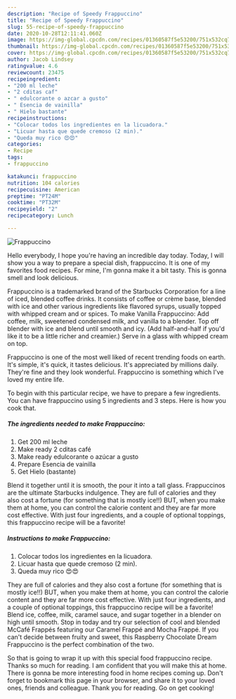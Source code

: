 ```yaml
---
description: "Recipe of Speedy Frappuccino"
title: "Recipe of Speedy Frappuccino"
slug: 55-recipe-of-speedy-frappuccino
date: 2020-10-28T12:11:41.060Z
image: https://img-global.cpcdn.com/recipes/01360587f5e53200/751x532cq70/frappuccino-foto-principal.jpg
thumbnail: https://img-global.cpcdn.com/recipes/01360587f5e53200/751x532cq70/frappuccino-foto-principal.jpg
cover: https://img-global.cpcdn.com/recipes/01360587f5e53200/751x532cq70/frappuccino-foto-principal.jpg
author: Jacob Lindsey
ratingvalue: 4.6
reviewcount: 23475
recipeingredient:
- "200 ml leche"
- "2 cditas caf"
- " edulcorante o azcar a gusto"
- " Esencia de vainilla"
- " Hielo bastante"
recipeinstructions:
- "Colocar todos los ingredientes en la licuadora."
- "Licuar hasta que quede cremoso (2 min)."
- "Queda muy rico 😍😍"
categories:
- Recipe
tags:
- frappuccino

katakunci: frappuccino 
nutrition: 104 calories
recipecuisine: American
preptime: "PT24M"
cooktime: "PT32M"
recipeyield: "2"
recipecategory: Lunch

---
```



![Frappuccino](https://img-global.cpcdn.com/recipes/01360587f5e53200/751x532cq70/frappuccino-foto-principal.jpg)

Hello everybody, I hope you're having an incredible day today. Today, I will show you a way to prepare a special dish, frappuccino. It is one of my favorites food recipes. For mine, I'm gonna make it a bit tasty. This is gonna smell and look delicious.

Frappuccino is a trademarked brand of the Starbucks Corporation for a line of iced, blended coffee drinks. It consists of coffee or crème base, blended with ice and other various ingredients like flavored syrups, usually topped with whipped cream and or spices. To make Vanilla Frappuccino: Add coffee, milk, sweetened condensed milk, and vanilla to a blender. Top off blender with ice and blend until smooth and icy. (Add half-and-half if you&#39;d like it to be a little richer and creamier.) Serve in a glass with whipped cream on top.

Frappuccino is one of the most well liked of recent trending foods on earth. It's simple, it's quick, it tastes delicious. It's appreciated by millions daily. They're fine and they look wonderful. Frappuccino is something which I've loved my entire life.


To begin with this particular recipe, we have to prepare a few ingredients. You can have frappuccino using 5 ingredients and 3 steps. Here is how you cook that.

<!--inarticleads1-->

##### The ingredients needed to make Frappuccino:

1. Get 200 ml leche
1. Make ready 2 cditas café
1. Make ready  edulcorante o azúcar a gusto
1. Prepare  Esencia de vainilla
1. Get  Hielo (bastante)


Blend it together until it is smooth, the pour it into a tall glass. Frappuccinos are the ultimate Starbucks indulgence. They are full of calories and they also cost a fortune (for something that is mostly ice!!) BUT, when you make them at home, you can control the calorie content and they are far more cost effective. With just four ingredients, and a couple of optional toppings, this frappuccino recipe will be a favorite! 

<!--inarticleads2-->

##### Instructions to make Frappuccino:

1. Colocar todos los ingredientes en la licuadora.
1. Licuar hasta que quede cremoso (2 min).
1. Queda muy rico 😍😍


They are full of calories and they also cost a fortune (for something that is mostly ice!!) BUT, when you make them at home, you can control the calorie content and they are far more cost effective. With just four ingredients, and a couple of optional toppings, this frappuccino recipe will be a favorite! Blend ice, coffee, milk, caramel sauce, and sugar together in a blender on high until smooth. Stop in today and try our selection of cool and blended McCafé Frappés featuring our Caramel Frappé and Mocha Frappé. If you can&#39;t decide between fruity and sweet, this Raspberry Chocolate Dream Frappuccino is the perfect combination of the two. 

So that is going to wrap it up with this special food frappuccino recipe. Thanks so much for reading. I am confident that you will make this at home. There is gonna be more interesting food in home recipes coming up. Don't forget to bookmark this page in your browser, and share it to your loved ones, friends and colleague. Thank you for reading. Go on get cooking!
